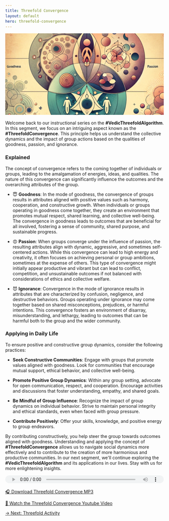```yaml
---
title: Threefold Convergence
layout: default
hero: threefold-convergence
---
```


![Threefold Convergence](/assets/img/ins-threefold-convergence.png)

Welcome back to our instructional series on the **#VedicThreefoldAlgorithm**. In this segment, we focus on an intriguing aspect known as the **#ThreefoldConvergence**. This principle helps us understand the collective dynamics and the impact of group actions based on the qualities of goodness, passion, and ignorance.

### Explained

The concept of convergence refers to the coming together of individuals or groups, leading to the amalgamation of energies, ideas, and qualities. The nature of this convergence can significantly influence the outcomes and the overarching attributes of the group.

- 😇 **Goodness**: In the mode of goodness, the convergence of groups results in attributes aligned with positive values such as harmony, cooperation, and constructive growth. When individuals or groups operating in goodness come together, they create an environment that promotes mutual respect, shared learning, and collective well-being. The convergence in goodness leads to outcomes that are beneficial for all involved, fostering a sense of community, shared purpose, and sustainable progress.

- 😍 **Passion**: When groups converge under the influence of passion, the resulting attributes align with dynamic, aggressive, and sometimes self-centered actions. While this convergence can lead to high energy and creativity, it often focuses on achieving personal or group ambitions, sometimes at the expense of others. This type of convergence might initially appear productive and vibrant but can lead to conflict, competition, and unsustainable outcomes if not balanced with considerations of ethics and collective welfare.

- 😈 **Ignorance**: Convergence in the mode of ignorance results in attributes that are characterized by confusion, negligence, and destructive behaviors. Groups operating under ignorance may come together based on shared misconceptions, prejudices, or harmful intentions. This convergence fosters an environment of disarray, misunderstanding, and lethargy, leading to outcomes that can be harmful both to the group and the wider community.

### Applying in Daily Life

To ensure positive and constructive group dynamics, consider the following practices:

- **Seek Constructive Communities**: Engage with groups that promote values aligned with goodness. Look for communities that encourage mutual support, ethical behavior, and collective well-being.

- **Promote Positive Group Dynamics**: Within any group setting, advocate for open communication, respect, and cooperation. Encourage activities and discussions that foster understanding, empathy, and shared goals.

- **Be Mindful of Group Influence**: Recognize the impact of group dynamics on individual behavior. Strive to maintain personal integrity and ethical standards, even when faced with group pressure.

- **Contribute Positively**: Offer your skills, knowledge, and positive energy to group endeavors.

By contributing constructively, you help steer the group towards outcomes aligned with goodness. Understanding and applying the concept of **#ThreefoldConvergence** allows us to navigate social dynamics more effectively and to contribute to the creation of more harmonious and productive communities. In our next segment, we'll continue exploring the **#VedicThreefoldAlgorithm** and its applications in our lives. Stay with us for more enlightening insights.

<audio src="https://indra.team/audio/indra/threefold-convergence.mp3" controls style="width:100%;height:25px"></audio>

[🎧 Download Threefold Convergence MP3](https://indra.team/audio/indra/threefold-convergence.mp3)

[🍿 Watch the Threefold Convergence Youtube Video](https://youtu.be/yXVIfyDBEbM)

[→ Next: Threefold Activity](threefold-activity)
